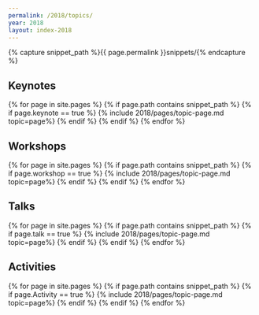 ```yaml
---
permalink: /2018/topics/
year: 2018
layout: index-2018
---
```


{% capture snippet_path %}{{ page.permalink }}snippets/{% endcapture %}

<div class="container" id="topics">
  <section class="main-content text-center" id="topic-keynotes">

  <!--<h2>High-Level Schedule</h2><img src="/images/2018/CondencedSchedule.png"> -->


<h2>Keynotes</h2>

{% for page in site.pages %}
{% if page.path contains snippet_path %}
{% if page.keynote == true %}
 {% include 2018/pages/topic-page.md  topic=page%}
{% endif %}
{% endif %}
{% endfor %}

</section>

  <section class="main-content text-center" id="topic-workshops"><h2>Workshops</h2>

{% for page in site.pages %}
{% if page.path contains snippet_path %}
{% if page.workshop == true %}
 {% include 2018/pages/topic-page.md  topic=page%}
{% endif %}
{% endif %}
{% endfor %}

</section>

<section class="main-content text-center" id="topic-talks"><h2>Talks</h2>

{% for page in site.pages %}
{% if page.path contains snippet_path %}
{% if page.talk == true %}
{% include 2018/pages/topic-page.md  topic=page%}
{% endif %}
{% endif %}
{% endfor %}

</section>
<section class="main-content text-center" id="topic-talks"><h2>Activities</h2>

{% for page in site.pages %}
{% if page.path contains snippet_path %}
{% if page.Activity == true %}
{% include 2018/pages/topic-page.md  topic=page%}
{% endif %}
{% endif %}
{% endfor %}
</section>
</div>
